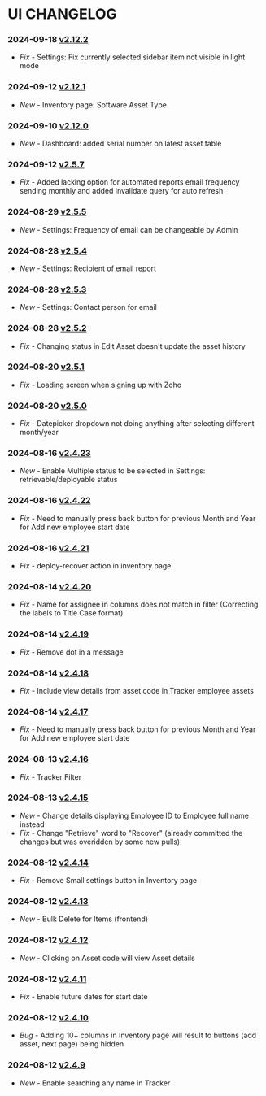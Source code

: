 # UI CHANGELOG

### 2024-09-18 [v2.12.2](https://workplace.zoho.com/#connect_app/portal/intranet/task/623367000000672055)
- *Fix* - Settings: Fix currently selected sidebar item not visible in light mode

### 2024-09-12 [v2.12.1](https://connect.zoho.com/portal/intranet/task/623367000000281173)
- *New* - Inventory page: Software Asset Type

### 2024-09-10 [v2.12.0](https://connect.zoho.com/portal/intranet/task/623367000000670005)
- *New* - Dashboard: added serial number on latest asset table

### 2024-09-12 [v2.5.7](https://connect.zoho.com/portal/intranet/task/623367000000597066)
- *Fix* - Added lacking option for automated reports email frequency sending monthly and added invalidate query for auto refresh

### 2024-08-29 [v2.5.5](https://connect.zoho.com/portal/intranet/task/623367000000597066)
- *New* - Settings: Frequency of email can be changeable by Admin

### 2024-08-28 [v2.5.4](https://connect.zoho.com/portal/intranet/task/623367000000597079)
- *New* - Settings: Recipient of email report

### 2024-08-28 [v2.5.3](https://connect.zoho.com/portal/intranet/task/623367000000599090)
- *New* - Settings: Contact person for email

### 2024-08-28 [v2.5.2](https://connect.zoho.com/portal/intranet/task/623367000000595540)
- *Fix* - Changing status in Edit Asset doesn't update the asset history

### 2024-08-20 [v2.5.1](https://connect.zoho.com/portal/intranet/task/623367000000601071)
- *Fix* - Loading screen when signing up with Zoho

### 2024-08-20 [v2.5.0](https://connect.zoho.com/portal/intranet/task/623367000000510432)
- *Fix* - Datepicker dropdown not doing anything after selecting different month/year

### 2024-08-16 [v2.4.23](https://connect.zoho.com/portal/intranet/task/623367000000584055)
- *New* - Enable Multiple status to be selected in Settings: retrievable/deployable status

### 2024-08-16 [v2.4.22](https://connect.zoho.com/portal/intranet/task/623367000000510432)
- *Fix* - Need to manually press back button for previous Month and Year for Add new employee start date

### 2024-08-16 [v2.4.21](https://connect.zoho.com/portal/intranet/task/623367000000595253)
- *Fix* - deploy-recover action in inventory page

### 2024-08-14 [v2.4.20](https://connect.zoho.com/portal/intranet/task/623367000000597204)
- *Fix* - Name for assignee in columns does not match in filter (Correcting the labels to Title Case format)

### 2024-08-14 [v2.4.19](https://connect.zoho.com/portal/intranet/task/623367000000554031/623367000000594253)
- *Fix* - Remove dot in a message

### 2024-08-14 [v2.4.18](https://connect.zoho.com/portal/intranet/task/623367000000579041)
- *Fix* - Include view details from asset code in Tracker employee assets

### 2024-08-14 [v2.4.17](https://connect.zoho.com/portal/intranet/task/623367000000510432)
- *Fix* - Need to manually press back button for previous Month and Year for Add new employee start date

### 2024-08-13 [v2.4.16](https://connect.zoho.com/portal/intranet/task/623367000000533577)
- *Fix* - Tracker Filter

### 2024-08-13 [v2.4.15](https://connect.zoho.com/portal/intranet/task/623367000000584121)
- *New* - Change details displaying Employee ID to Employee full name instead
- *Fix* - Change "Retrieve" word to "Recover" (already committed the changes but was overidden by some new pulls)

### 2024-08-12 [v2.4.14](https://connect.zoho.com/portal/intranet/task/623367000000584071)
- *Fix* - Remove Small settings button in Inventory page

### 2024-08-12 [v2.4.13](https://connect.zoho.com/portal/intranet/task/623367000000560167)
- *New* - Bulk Delete for Items (frontend)

### 2024-08-12 [v2.4.12](https://connect.zoho.com/portal/intranet/task/623367000000579041)
- *New* - Clicking on Asset code will view Asset details

### 2024-08-12 [v2.4.11](https://connect.zoho.com/portal/intranet/task/623367000000561013)
- *Fix* - Enable future dates for start date

### 2024-08-12 [v2.4.10](https://connect.zoho.com/portal/intranet/task/623367000000480155)
- *Bug* - Adding 10+ columns in Inventory page will result to buttons (add asset, next page) being hidden

### 2024-08-12 [v2.4.9](https://connect.zoho.com/portal/intranet/task/623367000000586865)
- *New* - Enable searching any name in Tracker